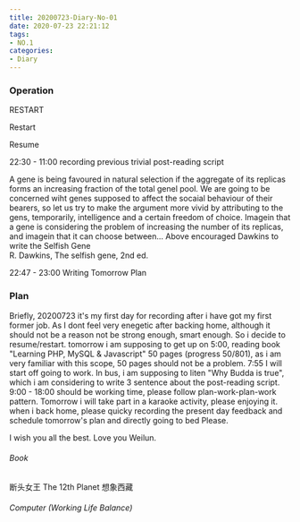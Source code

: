 ```yaml
---
title: 20200723-Diary-No-01
date: 2020-07-23 22:21:12
tags:
- NO.1
categories:
- Diary
---
```


### Operation
RESTART

Restart

Resume

22:30 - 11:00 recording previous trivial post-reading script

A gene is being favoured in natural selection if the aggregate of its replicas forms an increasing fraction of the total genel pool. We are going to be concerned wiht genes supposed to affect the socaial behaviour of their bearers, so let us try to make the argument more vivid by attributing to the gens, temporarily, intelligence and a certain freedom of choice. Imagein that a gene is considering the problem of increasing the number of its replicas, and imagein that it can choose between...
	Above encouraged Dawkins to write the Selfish Gene		
		R. Dawkins, The selfish gene, 2nd ed.


22:47 - 23:00 Writing Tomorrow Plan

### Plan 

Briefly, 20200723 it's my first day for recording after i have got my first former job. As I dont feel very enegetic after backing home, although it should not be a reason not be strong enough, smart enough. So i decide to resume/restart. tomorrow i am supposing to get up on 5:00, reading book "Learning PHP, MySQL & Javascript" 50 pages (progress 50/801), as i am very familiar with this scope, 50 pages should not be a problem. 7:55 I will start off going to work. In bus, i am supposing to liten "Why Budda is true", which i am considering to write 3 sentence about the post-reading script. 9:00 - 18:00 should be working time, please follow plan-work-plan-work pattern. Tomorrow i will take part in a karaoke activity, please enjoying it. when i back home, please quicky recording the present day feedback and schedule tomorrow's plan and directly going to bed Please. 

I wish you all the best. Love you Weilun. 
 

###### Book	
断头女王
The 12th Planet
想象西藏

###### Computer (Working Life Balance)  

